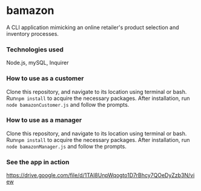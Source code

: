 # bamazon
A CLI application mimicking an online retailer's product selection and inventory processes. 

### Technologies used
Node.js, mySQL, Inquirer

### How to use as a customer
Clone this repository, and navigate to its location using terminal or bash. 
Run`npm install` to acquire the necessary packages.
After installation, run `node bamazonCustomer.js` and follow the prompts.

### How to use as a manager
Clone this repository, and navigate to its location using terminal or bash. 
Run`npm install` to acquire the necessary packages.
After installation, run `node bamazonManager.js` and follow the prompts.

### See the app in action
https://drive.google.com/file/d/1TAl8UnpWqogto1D7rBhcy7QOeDyZzb3N/view
